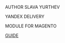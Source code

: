 AUTHOR SLAVA YURTHEV

YANDEX DELIVERY

MODULE FOR MAGENTO

[GUIDE](https://github.com/SlavaYurthev/YandexDelivery/wiki)